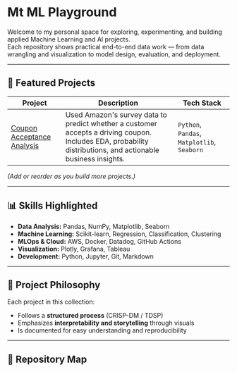 # Mt ML Playground

Welcome to my personal space for exploring, experimenting, and building applied Machine Learning and AI projects.  
Each repository shows practical end-to-end data work — from data wrangling and visualization to model design, evaluation, and deployment.

---

## 🚀 Featured Projects

| Project | Description | Tech Stack |
|----------|--------------|-------------|
| [Coupon Acceptance Analysis](https://github.com/YOURNAME/CouponAcceptanceAnalysis) | Used Amazon's survey data to predict whether a customer accepts a driving coupon. Includes EDA, probability distributions, and actionable business insights. | `Python`, `Pandas`, `Matplotlib`, `Seaborn` |

*(Add or reorder as you build more projects.)*

---

## 📊 Skills Highlighted

- **Data Analysis:** Pandas, NumPy, Matplotlib, Seaborn  
- **Machine Learning:** Scikit-learn, Regression, Classification, Clustering  
- **MLOps & Cloud:** AWS, Docker, Datadog, GitHub Actions  
- **Visualization:** Plotly, Grafana, Tableau  
- **Development:** Python, Jupyter, Git, Markdown

---

## 🧩 Project Philosophy

Each project in this collection:
- Follows a **structured process** (CRISP-DM / TDSP)  
- Emphasizes **interpretability and storytelling** through visuals  
- Is documented for easy understanding and reproducibility  

---

## 📁 Repository Map

